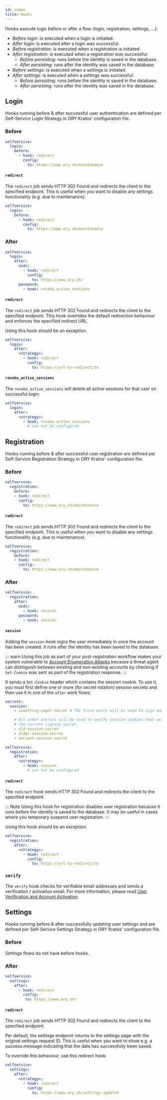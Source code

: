 ```yaml
---
id: index
title: Hooks
---
```


Hooks execute logic before or after a flow (login, registration, settings, ...):

- *Before login:* is executed when a login is initiated.
- *After login:* is executed after a login was successful.
- *Before registration:* is executed when a registration is initiated.
- *After registration:* is executed when a registration was successful:
  - *Before persisting:* runs before the identity is saved in the database.
  - *After persisting:* runs after the identity was saved in the database.
- *Before settings:* is executed when a settings is initiated.
- *After settings:* is executed when a settings was successful:
  - *Before persisting:* runs before the identity is saved in the database.
  - *After persisting:* runs after the identity was saved in the database.

## Login

Hooks running before & after successful user authentication are defined per
Self-Service Login Strategy in ORY Kratos' configuration file.

### Before

```yaml title="path/to/my/kratos.config.yml"
selfservice:
  login:
    before:
      - hook: redirect
        config:
          to: https://www.ory.sh/maintenance
```

#### `redirect`

The `redirect` job sends HTTP 302 Found and redirects the client
to the specified endpoint. This is useful
when you want to disable any settings functionality (e.g. due to maintenance).

```yaml title="path/to/my/kratos.config.yml"
selfservice:
  login:
    before:
      - hook: redirect
        config:
          to: https://www.ory.sh/maintenance
```


### After

```yaml title="path/to/my/kratos.config.yml"
selfservice:
  login:
    after:
      oidc:
        - hook: redirect
          config:
            to: https://www.ory.sh/
      password:
        - hook: revoke_active_sessions
```

#### `redirect`

The `redirect` job sends HTTP 302 Found and redirects the client
to the specified endpoint. This hook overrides the default redirection
behaviour and enforces the specified redirect URL.

Using this hook should be an exception.

```yaml title="path/to/my/kratos.config.yml"
selfservice:
  login:
    after:
      <strategy>:
        - hook: redirect
          config:
            to: https://url-to-redirect/to
```

#### `revoke_active_sessions`

The `revoke_active_sessions` will delete all active sessions for that user on
successful login:

```yaml title="path/to/my/kratos.config.yml"
selfservice:
  login:
    after:
      <strategy>:
        - hook: revoke_active_sessions
          # can not be configured
```

## Registration

Hooks running before & after successful user registration are defined per
Self-Service Registration Strategy in ORY Kratos' configuration file.

### Before

```yaml title="path/to/my/kratos.config.yml"
selfservice:
  registration:
    before:
    - hook: redirect
      config:
        to: https://www.ory.sh/maintenance
```

#### `redirect`

The `redirect` job sends HTTP 302 Found and redirects the client
to the specified endpoint. This is useful
when you want to disable any settings functionality (e.g. due to maintenance).

```yaml title="path/to/my/kratos.config.yml"
selfservice:
  registration:
    before:
    - hook: redirect
      config:
        to: https://www.ory.sh/maintenance
```

### After

```yaml title="path/to/my/kratos.config.yml"
selfservice:
  registration:
    after:
      oidc:
        - hook: session
      password:
        - hook: session
```

#### `session`

Adding the `session` hook signs the user immediately in once the account has been created.
It runs after the identity has been saved to the database.

::: warn
Using this job as part of your post-registration workflow makes your system
vulnerable to
[Account Enumeration Attacks](../../concepts/security.md#account-enumeration-attacks)
because a threat agent can distinguish between existing and non-existing
accounts by checking if `Set-Cookie` was sent as part of the registration
response.
:::

It sends  a `Set-Cookie` header which contains the session
cookie. To use it, you must first define one or more (for secret rotation)
session secrets and then use it in one of the `after` work flows:

```yaml title="path/to/my/kratos.config.yml"
secrets:
  session:
    - something-super-secret # The first entry will be used to sign and verify session cookies

    # All other entries will be used to verify session cookies that were signed before "something-super-secret" became
    # the current signing secret.
    - old-session-secret
    - older-session-secret
    - ancient-session-secret

selfservice:
  registration:
    after:
      <strategy>:
        - hook: session
          # can not be configured
```

#### `redirect`

The `redirect` hook sends HTTP 302 Found and redirects the client
to the specified endpoint.

::: Note
Using this hook for registration disables user registration because it runs
before the identity is saved to the database. It may
be useful in cases where you temporary suspend user registration.
:::

Using this hook should be an exception.

```yaml title="path/to/my/kratos.config.yml"
selfservice:
  registration:
    after:
      <strategy>:
        - hook: redirect
          config:
            to: https://url-to-redirect/to
```

### `verify`

The `verify` hook checks for verifiable email addresses and sends a verification / activation
email. For more information,
please read [User Verification and Account Activation](../flows/verify-email-account-activation.mdx).

## Settings

Hooks running before & after successfully updating user settings and are defined per
Self-Service Settings Strategy in ORY Kratos' configuration file.

### Before

Settings flows do not have before hooks.

### After

```yaml title="path/to/my/kratos.config.yml"
selfservice:
  settings:
    after:
      - hook: redirect
        config:
         to: https://www.ory.sh/
```

#### `redirect`

The `redirect` job sends HTTP 302 Found and redirects the client
to the specified endpoint.

Per default, the settings endpoint returns to the settings page
with the original settings request ID. This is useful
when you want to show e.g. a success message indicating
that the data has successfully been saved.

To override this behaviour, use this redirect hook.

```yaml title="path/to/my/kratos.config.yml"
selfservice:
  settings:
    after:
      <strategy>:
        - hook: redirect
          config:
            to: https://www.ory.sh/settings-updated
```
